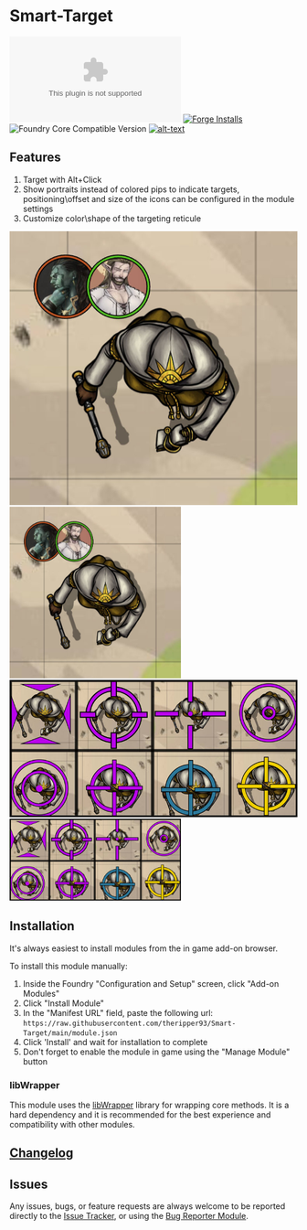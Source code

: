 # Smart-Target
![Latest Release Download Count](https://img.shields.io/github/downloads/theripper93/Smart-Target/latest/module.zip?color=2b82fc&label=DOWNLOADS&style=for-the-badge) [![Forge Installs](https://img.shields.io/badge/dynamic/json?label=Forge%20Installs&query=package.installs&suffix=%25&url=https%3A%2F%2Fforge-vtt.com%2Fapi%2Fbazaar%2Fpackage%2Fsmarttarget&colorB=03ff1c&style=for-the-badge)](https://forge-vtt.com/bazaar#package=smarttarget) ![Foundry Core Compatible Version](https://img.shields.io/badge/dynamic/json.svg?url=https%3A%2F%2Fraw.githubusercontent.com%2Ftheripper93%2FSmart-Target%2Fmain%2Fmodule.json&label=Foundry%20Version&query=$.compatibleCoreVersion&colorB=orange&style=for-the-badge) [![alt-text](https://img.shields.io/badge/-Patreon-%23ff424d?style=for-the-badge)](https://www.patreon.com/theripper93)
## Features
1. Target with Alt+Click
2. Show portraits instead of colored pips to indicate targets, positioning\offset and size of the icons can be configured in the module settings
3. Customize color\shape of the targeting reticule

![alt text](./wiki/smartTarget.jpg)
<img src="./wiki/smartTarget.jpg" width="300" height="300">
![alt text](./wiki/targetoptions.jpg)
<img src="./wiki/targetoptions.jpg" width="300">
## Installation

It's always easiest to install modules from the in game add-on browser.

To install this module manually:
1.  Inside the Foundry "Configuration and Setup" screen, click "Add-on Modules"
2.  Click "Install Module"
3.  In the "Manifest URL" field, paste the following url:
`https://raw.githubusercontent.com/theripper93/Smart-Target/main/module.json`
4.  Click 'Install' and wait for installation to complete
5.  Don't forget to enable the module in game using the "Manage Module" button

### libWrapper

This module uses the [libWrapper](https://github.com/ruipin/fvtt-lib-wrapper) library for wrapping core methods. It is a hard dependency and it is recommended for the best experience and compatibility with other modules.

## [Changelog](./changelog.md)

## Issues

Any issues, bugs, or feature requests are always welcome to be reported directly to the [Issue Tracker](https://github.com/theripper93/Smart-Target/issues ), or using the [Bug Reporter Module](https://foundryvtt.com/packages/bug-reporter/).

